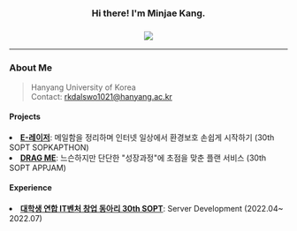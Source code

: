 
<h3 align="center">Hi there! I'm Minjae Kang.</h3>
<h3 align="center"><img src="https://img.shields.io/badge/Languages-Korean%20%26%20English-pink"></h3>

***

### About Me
> Hanyang University of Korea <br>
Contact: rkdalswo1021@hanyang.ac.kr

 
#### Projects
   <li> <a href="https://github.com/Sopkathon-30th-2/backend"><b>E-레이저</b></a>: 메일함을 정리하며 인터넷 일상에서 환경보호 손쉽게 시작하기 (30th SOPT SOPKAPTHON)</li>
   <li> <a href="https://github.com/Team-DragMe"><b>DRAG ME</b></a>: 느슨하지만 단단한 "성장과정"에 초점을 맞춘 플랜 서비스 (30th SOPT APPJAM)</li> 

#### Experience
   <li> <a href="http://sopt.org/wp/"><b>대학생 연합 IT벤처 창업 동아리 30th SOPT</b></a>: Server Development  (2022.04~ 2022.07) </li>

